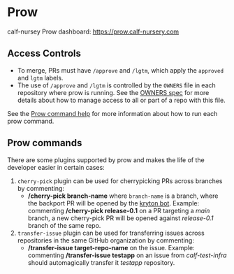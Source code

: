 # Prow

calf-nursey Prow dashboard: https://prow.calf-nursery.com

## Access Controls

- To merge, PRs must have `/approve` and `/lgtm`, which apply the `approved`
  and `lgtm` labels.
- The use of `/approve` and `/lgtm` is controlled by the `OWNERS` file in each
  repository where prow is running. See the [OWNERS spec](https://go.k8s.io/owners) for more details
  about how to manage access to all or part of a repo with this file.

See the [Prow command help](https://prow.calf-nursery.com/command-help) for
more information about how to run each prow command.

## Prow commands

There are some plugins supported by prow and makes the life of the developer
easier in certain cases:

1. `cherry-pick` plugin can be used for cherrypicking PRs across branches by
   commenting:
   * **/cherry-pick branch-name** where `branch-name` is a branch, where the backport PR will be opened by the
     [kryton bot](https://github.com/apps/kryton-bot). Example:
      commenting **/cherry-pick release-0.1** on a PR targeting a *main* branch,
      a new cherry-pick PR will be opened against *release-0.1* branch of the same repo.
1. `transfer-issue` plugin can be used for transferring issues across
   repositories in the same GitHub organization by commenting:
   * **/transfer-issue target-repo-name** on the issue.
     Example: commenting **/transfer-issue testapp** on an issue from *calf-test-infra* should
      automagically transfer it *testapp* repository.